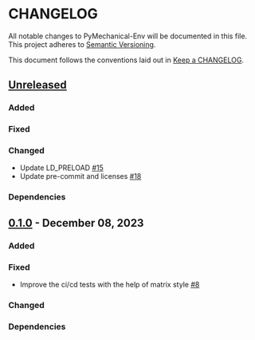 # CHANGELOG

All notable changes to PyMechanical-Env will be documented in this file. This
project adheres to [Semantic Versioning](https://semver.org/).

This document follows the conventions laid out in [Keep a CHANGELOG](https://keepachangelog.com/en/1.0.0).

## [Unreleased]()

### Added

### Fixed

### Changed
- Update LD_PRELOAD [#15](https://github.com/ansys/pymechanical-env/pull/15)
- Update pre-commit and licenses [#18](https://github.com/ansys/pymechanical-env/pull/18)

### Dependencies

## [0.1.0](https://github.com/ansys/pymechanical-env/releases/tag/v0.1.0) - December 08, 2023

### Added

### Fixed
- Improve the ci/cd tests with the help of matrix style [#8](https://github.com/ansys-internal/pymechanical-env/pull/8)

### Changed

### Dependencies